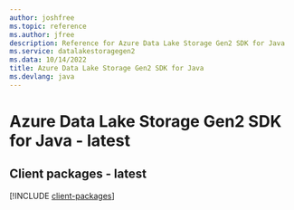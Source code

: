 ```yaml
---
author: joshfree
ms.topic: reference
ms.author: jfree
description: Reference for Azure Data Lake Storage Gen2 SDK for Java
ms.service: datalakestoragegen2
ms.data: 10/14/2022
title: Azure Data Lake Storage Gen2 SDK for Java
ms.devlang: java
---
```

# Azure Data Lake Storage Gen2 SDK for Java - latest

## Client packages - latest
[!INCLUDE [client-packages](data-lake-storage-gen2-client-index.md)]